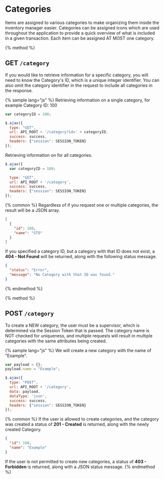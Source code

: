 # Categories

Items are assigned to various categories to make organizing them inside the inventory manager easier. Categories can be assigned icons which are used throughout the application to provide a quick overview of what is included in a given transaction. Each item can be assigned AT MOST one category.

{% method %}
## GET `/category`

If you would like to retrieve information for a specific category, you will need to know the Category's ID, which is a unique integer identifier. You can also omit the category identifier in the request to include all categories in the response.

{% sample lang="js" %}
Retrieving information on a single category, for example Category ID: 100
```js
var categoryID = 100;

$.ajax({
  type: "GET",
  url: API_ROOT + '/category?id=' + categoryID,
  success: success,
  headers: {"session": SESSION_TOKEN}
});
```

Retrieving information on for all categories.
```js
$.ajax({
  var categoryID = 100;

  type: "GET",
  url: API_ROOT + '/category',
  success: success,
  headers: {"session": SESSION_TOKEN}
});
```

{% common %}
Regardless of if you request one or multiple categories, the result will be a JSON array. 

```json
[
  {
    "id": 100,
    "name": "STO"
  }
]
```


If you specified a category ID, but a category with that ID does not exist, a **404 - Not Found** will be returned, along with the following status message.

```json
{
  "status": "Error",
  "message": "No Category with that ID was found."
}
```
{% endmethod %}

{% method %}
## POST `/category`

To create a NEW category, the user must be a supervisor, which is determined via the Session Token that is passed.
The category name is NOT checked for uniqueness, and multiple requests will result in multiple categories with the same attributes being created.

{% sample lang="js" %}
We will create a new category with the name of "Example".
```js
var payload = {};
payload.name = "Example";

$.ajax({
  type: "POST",
  url: API_ROOT + '/category',
  data: payload,
  dataType: 'json',
  success: success,
  headers: {"session": SESSION_TOKEN}
});
```

{% common %}
If the user is allowed to create categories, and the category was created a status of **201 - Created** is returned, along with the newly created Category.

```json
{
  "id": 108,
  "name": "Example"
}
```

If the user is not permitted to create new categories, a status of **403 - Forbidden** is returned, along with a JSON status message.
{% endmethod %}

